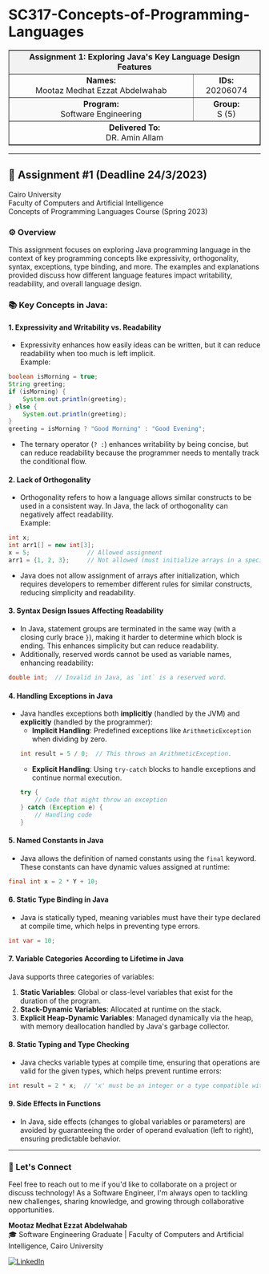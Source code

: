 # SC317-Concepts-of-Programming-Languages

<div align="center">
  <table width="100%" border="1" cellpadding="10" cellspacing="0">
    <tr style="background-color:#f2f2f2;">
      <td align="center" colspan="2"><strong>Assignment 1: Exploring Java's Key Language Design Features</strong></td>
    </tr>
    <tr>
      <td align="center"><strong>Names:</strong><br>Mootaz Medhat Ezzat Abdelwahab</td>
      <td align="center"><strong>IDs:</strong><br>20206074</td>
    </tr>
    <tr style="background-color:#f9f9f9;">
      <td align="center"><strong>Program:</strong><br>Software Engineering</td>
      <td align="center"><strong>Group:</strong><br>S (5)</td>
    </tr>
    <tr>
      <td align="center" colspan="2"><strong>Delivered To:</strong><br>DR. Amin Allam</td>
    </tr>
  </table>
</div>

---

## 📝 Assignment #1 (Deadline 24/3/2023)

Cairo University  
Faculty of Computers and Artificial Intelligence  
Concepts of Programming Languages Course (Spring 2023)

### ⚙️ Overview

This assignment focuses on exploring Java programming language in the context of key programming concepts like expressivity, orthogonality, syntax, exceptions, type binding, and more. The examples and explanations provided discuss how different language features impact writability, readability, and overall language design.

### 📚 Key Concepts in Java:

#### 1. **Expressivity and Writability vs. Readability**
- Expressivity enhances how easily ideas can be written, but it can reduce readability when too much is left implicit.  
Example:
```java
boolean isMorning = true; 
String greeting;
if (isMorning) {
    System.out.println(greeting);
} else {
    System.out.println(greeting);
}
greeting = isMorning ? "Good Morning" : "Good Evening";
```
- The ternary operator (`? :`) enhances writability by being concise, but can reduce readability because the programmer needs to mentally track the conditional flow.

#### 2. **Lack of Orthogonality**
- Orthogonality refers to how a language allows similar constructs to be used in a consistent way. In Java, the lack of orthogonality can negatively affect readability.  
Example:
```java
int x; 
int arr1[] = new int[3];
x = 5;                // Allowed assignment
arr1 = {1, 2, 3};     // Not allowed (must initialize arrays in a specific way)
```
- Java does not allow assignment of arrays after initialization, which requires developers to remember different rules for similar constructs, reducing simplicity and readability.

#### 3. **Syntax Design Issues Affecting Readability**
- In Java, statement groups are terminated in the same way (with a closing curly brace `}`), making it harder to determine which block is ending. This enhances simplicity but can reduce readability.
- Additionally, reserved words cannot be used as variable names, enhancing readability:
```java
double int;  // Invalid in Java, as `int` is a reserved word.
```

#### 4. **Handling Exceptions in Java**
- Java handles exceptions both **implicitly** (handled by the JVM) and **explicitly** (handled by the programmer):
  - **Implicit Handling**: Predefined exceptions like `ArithmeticException` when dividing by zero.
  ```java
  int result = 5 / 0;  // This throws an ArithmeticException.
  ```
  - **Explicit Handling**: Using `try-catch` blocks to handle exceptions and continue normal execution.
  ```java
  try {
      // Code that might throw an exception
  } catch (Exception e) {
      // Handling code
  }
  ```

#### 5. **Named Constants in Java**
- Java allows the definition of named constants using the `final` keyword. These constants can have dynamic values assigned at runtime:
```java
final int x = 2 * Y + 10;
```

#### 6. **Static Type Binding in Java**
- Java is statically typed, meaning variables must have their type declared at compile time, which helps in preventing type errors.
```java
int var = 10;
```

#### 7. **Variable Categories According to Lifetime in Java**
Java supports three categories of variables:
1. **Static Variables**: Global or class-level variables that exist for the duration of the program.
2. **Stack-Dynamic Variables**: Allocated at runtime on the stack.
3. **Explicit Heap-Dynamic Variables**: Managed dynamically via the heap, with memory deallocation handled by Java's garbage collector.

#### 8. **Static Typing and Type Checking**
- Java checks variable types at compile time, ensuring that operations are valid for the given types, which helps prevent runtime errors:
```java
int result = 2 * x;  // 'x' must be an integer or a type compatible with multiplication.
```

#### 9. **Side Effects in Functions**
- In Java, side effects (changes to global variables or parameters) are avoided by guaranteeing the order of operand evaluation (left to right), ensuring predictable behavior.

---

### 💬 Let's Connect
Feel free to reach out to me if you'd like to collaborate on a project or discuss technology! As a Software Engineer, I'm always open to tackling new challenges, sharing knowledge, and growing through collaborative opportunities.

**Mootaz Medhat Ezzat Abdelwahab**  
🎓 Software Engineering Graduate | Faculty of Computers and Artificial Intelligence, Cairo University  

[![LinkedIn](https://img.shields.io/badge/LinkedIn-0077B5?style=for-the-badge&logo=linkedin&logoColor=white)](https://www.linkedin.com/in/mootaz-medhat-ezzat-abdelwahab-377a60244)
